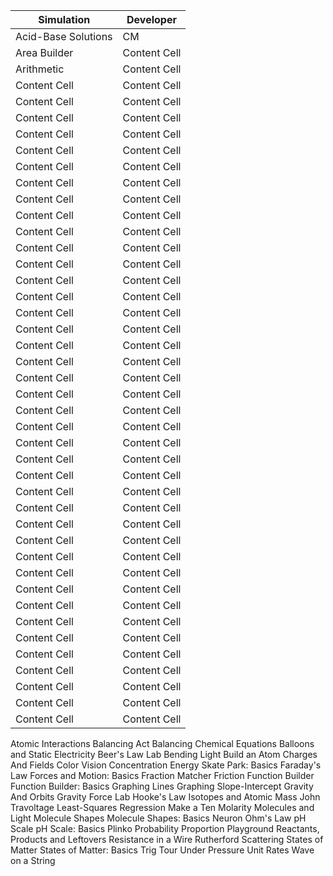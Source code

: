 | Simulation  | Developer |
| ------------- | ------------- |
| Acid-Base Solutions | CM |
| Area Builder | Content Cell  |
| Arithmetic  | Content Cell  |
| Content Cell  | Content Cell  |
| Content Cell  | Content Cell  |
| Content Cell  | Content Cell  |
| Content Cell  | Content Cell  |
| Content Cell  | Content Cell  |
| Content Cell  | Content Cell  |
| Content Cell  | Content Cell  |
| Content Cell  | Content Cell  |
| Content Cell  | Content Cell  |
| Content Cell  | Content Cell  |
| Content Cell  | Content Cell  |
| Content Cell  | Content Cell  |
| Content Cell  | Content Cell  |
| Content Cell  | Content Cell  |
| Content Cell  | Content Cell  |
| Content Cell  | Content Cell  |
| Content Cell  | Content Cell  |
| Content Cell  | Content Cell  |
| Content Cell  | Content Cell  |
| Content Cell  | Content Cell  |
| Content Cell  | Content Cell  |
| Content Cell  | Content Cell  |
| Content Cell  | Content Cell  |
| Content Cell  | Content Cell  |
| Content Cell  | Content Cell  |
| Content Cell  | Content Cell  |
| Content Cell  | Content Cell  |
| Content Cell  | Content Cell  |
| Content Cell  | Content Cell  |
| Content Cell  | Content Cell  |
| Content Cell  | Content Cell  |
| Content Cell  | Content Cell  |
| Content Cell  | Content Cell  |
| Content Cell  | Content Cell  |
| Content Cell  | Content Cell  |
| Content Cell  | Content Cell  |
| Content Cell  | Content Cell  |
| Content Cell  | Content Cell  |
| Content Cell  | Content Cell  |
| Content Cell  | Content Cell  |




Atomic Interactions
Balancing Act
Balancing Chemical Equations
Balloons and Static Electricity
Beer's Law Lab
Bending Light
Build an Atom
Charges And Fields
Color Vision
Concentration
Energy Skate Park: Basics
Faraday's Law
Forces and Motion: Basics
Fraction Matcher
Friction
Function Builder
Function Builder: Basics
Graphing Lines
Graphing Slope-Intercept
Gravity And Orbits
Gravity Force Lab
Hooke's Law
Isotopes and Atomic Mass
John Travoltage
Least-Squares Regression
Make a Ten
Molarity
Molecules and Light
Molecule Shapes
Molecule Shapes: Basics
Neuron
Ohm's Law
pH Scale
pH Scale: Basics
Plinko Probability
Proportion Playground
Reactants, Products and Leftovers
Resistance in a Wire
Rutherford Scattering
States of Matter
States of Matter: Basics
Trig Tour
Under Pressure
Unit Rates
Wave on a String
